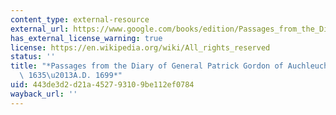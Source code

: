 ```yaml
---
content_type: external-resource
external_url: https://www.google.com/books/edition/Passages_from_the_Diary_of_General_Patri/VoRpAAAAcAAJ?hl=en&gbpv=1
has_external_license_warning: true
license: https://en.wikipedia.org/wiki/All_rights_reserved
status: ''
title: "*Passages from the Diary of General Patrick Gordon of Auchleuchries: A.D.\
  \ 1635\u2013A.D. 1699*"
uid: 443de3d2-d21a-4527-9310-9be112ef0784
wayback_url: ''
---
```

